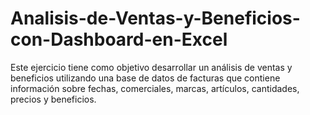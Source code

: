 # Analisis-de-Ventas-y-Beneficios-con-Dashboard-en-Excel
Este ejercicio tiene como objetivo desarrollar un análisis de ventas y beneficios utilizando una base de datos de facturas que contiene información sobre fechas, comerciales, marcas, artículos, cantidades, precios y beneficios.
